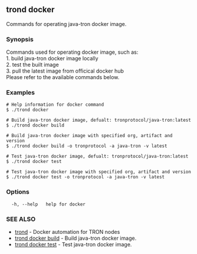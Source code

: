## trond docker

Commands for operating java-tron docker image.

### Synopsis

Commands used for operating docker image, such as:<br>
	1. build java-tron docker image locally<br>
	2. test the built image<br>
	3. pull the latest image from officical docker hub<br>
Please refer to the available commands below.


### Examples

```
# Help information for docker command
$ ./trond docker

# Build java-tron docker image, defualt: tronprotocol/java-tron:latest
$ ./trond docker build

# Build java-tron docker image with specified org, artifact and version
$ ./trond docker build -o tronprotocol -a java-tron -v latest

# Test java-tron docker image, defualt: tronprotocol/java-tron:latest
$ ./trond docker test

# Test java-tron docker image with specified org, artifact and version
$ ./trond docker test -o tronprotocol -a java-tron -v latest

```

### Options

```
  -h, --help   help for docker
```

### SEE ALSO

* [trond](trond.md)	 - Docker automation for TRON nodes
* [trond docker build](trond_docker_build.md)	 - Build java-tron docker image.
* [trond docker test](trond_docker_test.md)	 - Test java-tron docker image.
